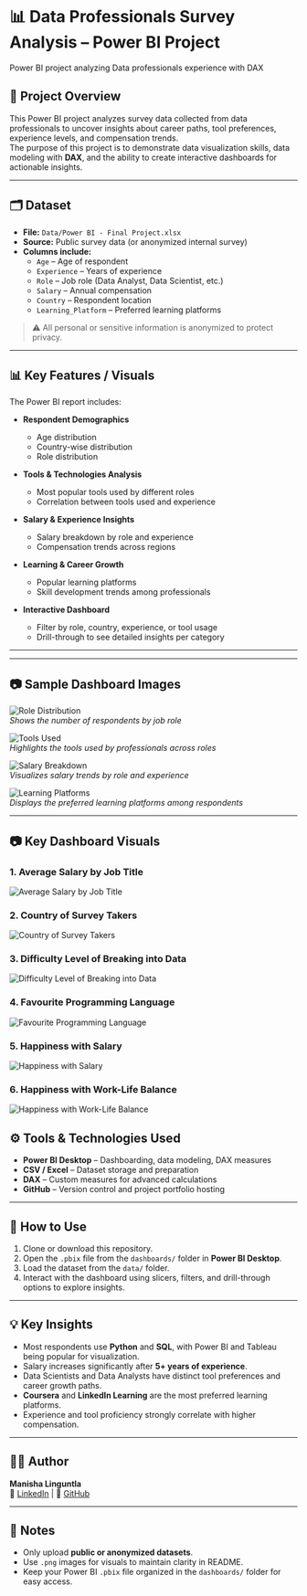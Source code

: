 # 📊 Data Professionals Survey Analysis – Power BI Project
Power BI project analyzing Data professionals experience with DAX

## 📌 Project Overview
This Power BI project analyzes survey data collected from data professionals to uncover insights about career paths, tool preferences, experience levels, and compensation trends.  
The purpose of this project is to demonstrate data visualization skills, data modeling with **DAX**, and the ability to create interactive dashboards for actionable insights.

---

## 🗂️ Dataset
- **File:** `Data/Power BI - Final Project.xlsx`  
- **Source:** Public survey data (or anonymized internal survey)  
- **Columns include:**  
  - `Age` – Age of respondent  
  - `Experience` – Years of experience  
  - `Role` – Job role (Data Analyst, Data Scientist, etc.)  
  - `Salary` – Annual compensation  
  - `Country` – Respondent location  
  - `Learning_Platform` – Preferred learning platforms  

> ⚠️ All personal or sensitive information is anonymized to protect privacy.

---

## 📊 Key Features / Visuals
The Power BI report includes:

- **Respondent Demographics**  
  - Age distribution  
  - Country-wise distribution  
  - Role distribution  

- **Tools & Technologies Analysis**  
  - Most popular tools used by different roles  
  - Correlation between tools used and experience  

- **Salary & Experience Insights**  
  - Salary breakdown by role and experience  
  - Compensation trends across regions  

- **Learning & Career Growth**  
  - Popular learning platforms  
  - Skill development trends among professionals  

- **Interactive Dashboard**  
  - Filter by role, country, experience, or tool usage  
  - Drill-through to see detailed insights per category  

---

---

## 📷 Sample Dashboard Images
![Role Distribution](images/role_distribution.png)  
*Shows the number of respondents by job role*  

![Tools Used](images/tools_used.png)  
*Highlights the tools used by professionals across roles*  

![Salary Breakdown](images/salary_breakdown.png)  
*Visualizes salary trends by role and experience*  

![Learning Platforms](images/learning_platforms.png)  
*Displays the preferred learning platforms among respondents*  

---

## 📷 Key Dashboard Visuals

### 1. Average Salary by Job Title
![Average Salary by Job Title](https://github.com/manishalinguntla2808/Data-Professional-Survey-Breakdown/blob/main/Images/Average%20salary%20by%20job%20title.png)

### 2. Country of Survey Takers
![Country of Survey Takers](https://github.com/manishalinguntla2808/Data-Professional-Survey-Breakdown/blob/main/Images/Country%20of%20Survey%20Takers.png)

### 3. Difficulty Level of Breaking into Data
![Difficulty Level of Breaking into Data](https://github.com/manishalinguntla2808/Data-Professional-Survey-Breakdown/blob/main/Images/Difficulty%20level%20of%20breaking%20into%20data.png)

### 4. Favourite Programming Language
![Favourite Programming Language](https://github.com/manishalinguntla2808/Data-Professional-Survey-Breakdown/blob/main/Images/Favourite%20programming%20language.png)

### 5. Happiness with Salary
![Happiness with Salary](https://github.com/manishalinguntla2808/Data-Professional-Survey-Breakdown/blob/main/Images/Happiness%20with%20slary.png)

### 6. Happiness with Work-Life Balance
![Happiness with Work-Life Balance](https://github.com/manishalinguntla2808/Data-Professional-Survey-Breakdown/blob/main/Images/Happiness%20with%20work%20Life%20balance.png)


## ⚙️ Tools & Technologies Used
- **Power BI Desktop** – Dashboarding, data modeling, DAX measures  
- **CSV / Excel** – Dataset storage and preparation  
- **DAX** – Custom measures for advanced calculations  
- **GitHub** – Version control and project portfolio hosting  

---

## 🚀 How to Use
1. Clone or download this repository.  
2. Open the `.pbix` file from the `dashboards/` folder in **Power BI Desktop**.  
3. Load the dataset from the `data/` folder.  
4. Interact with the dashboard using slicers, filters, and drill-through options to explore insights.

---

## 💡 Key Insights
- Most respondents use **Python** and **SQL**, with Power BI and Tableau being popular for visualization.  
- Salary increases significantly after **5+ years of experience**.  
- Data Scientists and Data Analysts have distinct tool preferences and career growth paths.  
- **Coursera** and **LinkedIn Learning** are the most preferred learning platforms.  
- Experience and tool proficiency strongly correlate with higher compensation.  

---

## 👩‍💻 Author
**Manisha Linguntla**  
🔗 [LinkedIn](https://www.linkedin.com/in/manisha-linguntla/) | 🔗 [GitHub](https://github.com/manishalinguntla2808)

---

## 📌 Notes
- Only upload **public or anonymized datasets**.  
- Use `.png` images for visuals to maintain clarity in README.  
- Keep your Power BI `.pbix` file organized in the `dashboards/` folder for easy access.
